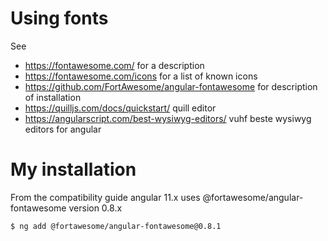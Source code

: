 # Using fonts

See  
- https://fontawesome.com/ for a description
- https://fontawesome.com/icons for a list of known icons
- https://github.com/FortAwesome/angular-fontawesome for description of installation
- https://quilljs.com/docs/quickstart/ quill editor
- https://angularscript.com/best-wysiwyg-editors/ vuhf beste wysiwyg editors for angular

# My installation

From the compatibility guide angular 11.x uses @fortawesome/angular-fontawesome version 0.8.x

```bash
$ ng add @fortawesome/angular-fontawesome@0.8.1
```

